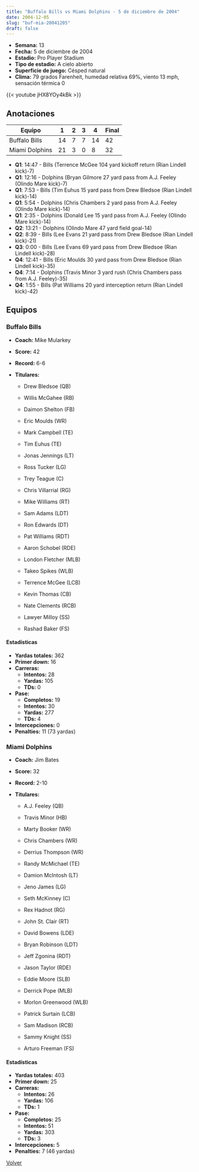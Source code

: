 ```yaml
---
title: "Buffalo Bills vs Miami Dolphins - 5 de diciembre de 2004"
date: 2004-12-05
slug: "buf-mia-20041205"
draft: false
---
```


- **Semana:** 13
- **Fecha:** 5 de diciembre de 2004
- **Estadio:** Pro Player Stadium
- **Tipo de estadio:** A cielo abierto
- **Superficie de juego:** Césped natural
- **Clima:** 79 grados Farenheit, humedad relativa 69%, viento 13 mph, sensación térmica 0


{{< youtube jHX8YOy4kBk >}}


## Anotaciones
| Equipo | 1 | 2 | 3 | 4 | Final |
|--------|---|---|---|---|-------|
| Buffalo Bills  | 14 | 7 | 7 | 14  | 42 |
| Miami Dolphins  | 21 | 3 | 0 | 8  | 32 |
- **Q1**: 14:47 - Bills (Terrence McGee 104 yard kickoff return (Rian Lindell kick)-7)
- **Q1**: 12:16 - Dolphins (Bryan Gilmore 27 yard pass from A.J. Feeley (Olindo Mare kick)-7)
- **Q1**: 7:53 - Bills (Tim Euhus 15 yard pass from Drew Bledsoe (Rian Lindell kick)-14)
- **Q1**: 5:54 - Dolphins (Chris Chambers 2 yard pass from A.J. Feeley (Olindo Mare kick)-14)
- **Q1**: 2:35 - Dolphins (Donald Lee 15 yard pass from A.J. Feeley (Olindo Mare kick)-14)
- **Q2**: 13:21 - Dolphins (Olindo Mare 47 yard field goal-14)
- **Q2**: 8:39 - Bills (Lee Evans 21 yard pass from Drew Bledsoe (Rian Lindell kick)-21)
- **Q3**: 0:00 - Bills (Lee Evans 69 yard pass from Drew Bledsoe (Rian Lindell kick)-28)
- **Q4**: 12:41 - Bills (Eric Moulds 30 yard pass from Drew Bledsoe (Rian Lindell kick)-35)
- **Q4**: 7:14 - Dolphins (Travis Minor 3 yard rush (Chris Chambers pass from A.J. Feeley)-35)
- **Q4**: 1:55 - Bills (Pat Williams 20 yard interception return (Rian Lindell kick)-42)


## Equipos


### Buffalo Bills
* **Coach:** Mike Mularkey
* **Score:** 42
* **Record:** 6-6
* **Titulares:** 

  * Drew Bledsoe (QB) 

  * Willis McGahee (RB) 

  * Daimon Shelton (FB) 

  * Eric Moulds (WR) 

  * Mark Campbell (TE) 

  * Tim Euhus (TE) 

  * Jonas Jennings (LT) 

  * Ross Tucker (LG) 

  * Trey Teague (C) 

  * Chris Villarrial (RG) 

  * Mike Williams (RT) 

  * Sam Adams (LDT) 

  * Ron Edwards (DT) 

  * Pat Williams (RDT) 

  * Aaron Schobel (RDE) 

  * London Fletcher (MLB) 

  * Takeo Spikes (WLB) 

  * Terrence McGee (LCB) 

  * Kevin Thomas (CB) 

  * Nate Clements (RCB) 

  * Lawyer Milloy (SS) 

  * Rashad Baker (FS) 

#### Estadísticas
* **Yardas totales:** 362
* **Primer down:** 16
* **Carreras:**
  * **Intentos:** 28
  * **Yardas:** 105
  * **TDs:** 0
* **Pase:**
  * **Completos:** 19
  * **Intentos:** 30
  * **Yardas:** 277
  * **TDs:** 4
* **Intercepciones:** 0
* **Penalties:** 11 (73 yardas)

### Miami Dolphins
* **Coach:** Jim Bates
* **Score:** 32
* **Record:** 2-10
* **Titulares:** 

  * A.J. Feeley (QB) 

  * Travis Minor (HB) 

  * Marty Booker (WR) 

  * Chris Chambers (WR) 

  * Derrius Thompson (WR) 

  * Randy McMichael (TE) 

  * Damion McIntosh (LT) 

  * Jeno James (LG) 

  * Seth McKinney (C) 

  * Rex Hadnot (RG) 

  * John St. Clair (RT) 

  * David Bowens (LDE) 

  * Bryan Robinson (LDT) 

  * Jeff Zgonina (RDT) 

  * Jason Taylor (RDE) 

  * Eddie Moore (SLB) 

  * Derrick Pope (MLB) 

  * Morlon Greenwood (WLB) 

  * Patrick Surtain (LCB) 

  * Sam Madison (RCB) 

  * Sammy Knight (SS) 

  * Arturo Freeman (FS) 

#### Estadísticas
* **Yardas totales:** 403
* **Primer down:** 25
* **Carreras:**
  * **Intentos:** 26
  * **Yardas:** 106
  * **TDs:** 1
* **Pase:**
  * **Completos:** 25
  * **Intentos:** 51
  * **Yardas:** 303
  * **TDs:** 3
* **Intercepciones:** 5
* **Penalties:** 7 (46 yardas)


[Volver](/historia/2004)
